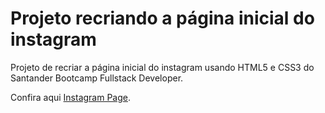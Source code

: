 # Projeto recriando a página inicial do instagram
Projeto de recriar a página inicial do instagram usando HTML5 e CSS3 do Santander Bootcamp Fullstack Developer.

Confira aqui [Instagram Page](https://siquaradev.github.io/projeto-pagina-inicial-do-instagram/).
